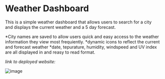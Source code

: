 # Weather Dashboard
This is a simple weather dashboard that allows users to search for a city and displays the current weather and a 5 day forecast.

*City names are saved to allow users quick and easy access to the weather information they view most frequiently.
*dynamic icons to reflect the current and forecast weather
*date, tepurature, humidity, windspeed and UV index are all displayed in and reasy to read format.

_link to deployed website:_

![image](https://user-images.githubusercontent.com/80006081/117521381-ba2f7a80-af6a-11eb-9864-fb577983c7e0.png)



